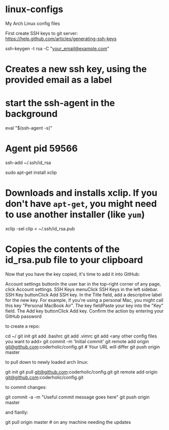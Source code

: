 linux-configs
=============

My Arch Linux config files

First create SSH keys to git server:
https://help.github.com/articles/generating-ssh-keys


ssh-keygen -t rsa -C "your_email@example.com"
# Creates a new ssh key, using the provided email as a label

# start the ssh-agent in the background
eval "$(ssh-agent -s)"
# Agent pid 59566
ssh-add ~/.ssh/id_rsa

sudo apt-get install xclip
# Downloads and installs xclip. If you don't have `apt-get`, you might need to use another installer (like `yum`)

xclip -sel clip < ~/.ssh/id_rsa.pub
# Copies the contents of the id_rsa.pub file to your clipboard

Now that you have the key copied, it's time to add it into GitHub:

Account settings buttonIn the user bar in the top-right corner of any page, click Account settings.
SSH Keys menuClick SSH Keys in the left sidebar.
SSH Key buttonClick Add SSH key.
In the Title field, add a descriptive label for the new key. For example, if you're using a personal Mac, you might call this key "Personal MacBook Air".
The key fieldPaste your key into the "Key" field.
The Add key buttonClick Add key.
Confirm the action by entering your GitHub password

to create a repo:

cd ~/
git init
  git add .bashrc
  git add .vimrc
  git add &lt;any other config files you want to add&gt;
  git commit -m 'Initial commit'
  git remote add origin git@github.com:coderholic/config.git # Your URL will differ
  git push origin master
  
  
to pull down to newly loaded arch linux:

git init
  git pull git@github.com:coderholic/config.git
  git remote add origin git@github.com:coderholic/config.git
  

to commit changes:

git commit -a -m "Useful commit message goes here"
  git push origin master
  
and fianlly:

git pull origin master  # on any machine needing the updates

